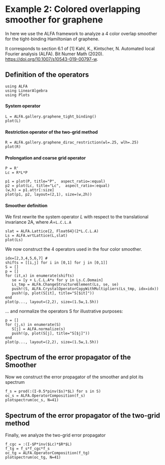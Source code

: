 # Example 2: Colored overlapping smoother for graphene

In here we use the ALFA framework to analyze a 4 color overlap smoother for the tight-binding Hamiltonian of graphene.

It corresponds to section 6.1 of [1] Kahl, K., Kintscher, N. Automated local Fourier analysis (ALFA). Bit Numer Math (2020). <https://doi.org/10.1007/s10543-019-00797-w>.

## Definition of the operators
```@example ex2; continued = true
using ALFA
using LinearAlgebra
using Plots
```
#### System operator


```@example ex2
L = ALFA.gallery.graphene_tight_binding()
plot(L)
```

#### Restriction operator of the two-grid method
```@example ex2
R = ALFA.gallery.graphene_dirac_restriction(wl=.25, wlh=.25)
plot(R)
```

#### Prolongation and coarse grid operator

```@example ex2
P = R'
Lc = R*L*P

p1 = plot(P, title="P",  aspect_ratio=:equal)
p2 = plot(Lc, title="Lc",  aspect_ratio=:equal)
(w,h) = p1.attr[:size]
plot(p1, p2, layout=(2,1), size=(w,2h))
```

#### Smoother definition

We first rewrite the system operator $L$ with respect to the translational invariance 2A, where $A=$``L.C.L.A``

```@example ex2
slat = ALFA.Lattice{2, Float64}(2*L.C.L.A)
Ls = ALFA.wrtLattice(L,slat)
plot(Ls)
```

We now construct the $4$ operators used in the four color smoother.

```@example ex2
idx=[2,3,4,5,6,7] #
shifts = [[i,j] for i in [0,1] for j in [0,1]]
S = []
p = []
for (it,x) in enumerate(shifts)
   se = [y + L.C.L.A*x for y in Ls.C.Domain]
   Ls_tmp = ALFA.ChangeStructureElement(Ls, se, se)
   push!(S, ALFA.CrystalOperatorCopyWithMultipliers(Ls_tmp, idx=idx))
   push!(p, plot(S[it], title="S[$it]"))
end
plot(p..., layout=(2,2), size=(1.5w,1.5h))
```

... and normalize the operators S for illustrative purposes:

```@example ex2
p = []
for (j,s) in enumerate(S)
   S[j] = ALFA.normalize(s)
   push!(p, plot(S[j], title="S[$j]"))
end
plot(p..., layout=(2,2), size=(1.5w,1.5h))
```

## Spectrum of the error propagator of the Smoother
Now we construct the error propagator of the smoother and plot its spectrum

```@example ex2
f_s = prod(:(I-0.5*pinv($s)*$L) for s in S)
oc_s = ALFA.OperatorComposition(f_s)
plotspectrum(oc_s, N=41)
```

## Spectrum of the error propagator of the two-grid method
Finally, we analyze the two-grid error propagator

```@example ex2
f_cgc = :(I-$P*inv($Lc)*$R*$L)
f_tg = f_s*f_cgc*f_s
oc_tg = ALFA.OperatorComposition(f_tg)
plotspectrum(oc_tg, N=41)
```
